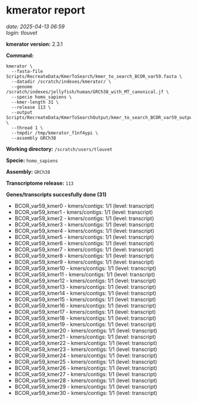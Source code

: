 # kmerator report
*date: 2025-04-13 06:59*  
*login: tlouvet*

**kmerator version:** 2.3.1

**Command:**

```
kmerator \
  --fasta-file Scripts/RecreateData/KmerToSearch/kmer_to_search_BCOR_var59.fasta \
  --datadir /scratch/indexes/kmerator/ \
  --genome /scratch/indexes/jellyfish/human/GRCh38_with_MT_canonical.jf \
  --specie homo_sapiens \
  --kmer-length 31 \
  --release 113 \
  --output Scripts/RecreateData/KmerToSearchOutput/kmer_to_search_BCOR_var59_output \
  --thread 1 \
  --tmpdir /tmp/kmerator_f1nf4ypi \
  --assembly GRCh38
```

**Working directory:** `/scratch/users/tlouvet`

**Specie:** `homo_sapiens`

**Assembly:** `GRCh38`

**Transcriptome release:** `113`

**Genes/transcripts succesfully done (31)**

- BCOR_var59_kmer0 - kmers/contigs: 1/1 (level: transcript)
- BCOR_var59_kmer1 - kmers/contigs: 1/1 (level: transcript)
- BCOR_var59_kmer2 - kmers/contigs: 1/1 (level: transcript)
- BCOR_var59_kmer3 - kmers/contigs: 1/1 (level: transcript)
- BCOR_var59_kmer4 - kmers/contigs: 1/1 (level: transcript)
- BCOR_var59_kmer5 - kmers/contigs: 1/1 (level: transcript)
- BCOR_var59_kmer6 - kmers/contigs: 1/1 (level: transcript)
- BCOR_var59_kmer7 - kmers/contigs: 1/1 (level: transcript)
- BCOR_var59_kmer8 - kmers/contigs: 1/1 (level: transcript)
- BCOR_var59_kmer9 - kmers/contigs: 1/1 (level: transcript)
- BCOR_var59_kmer10 - kmers/contigs: 1/1 (level: transcript)
- BCOR_var59_kmer11 - kmers/contigs: 1/1 (level: transcript)
- BCOR_var59_kmer12 - kmers/contigs: 1/1 (level: transcript)
- BCOR_var59_kmer13 - kmers/contigs: 1/1 (level: transcript)
- BCOR_var59_kmer14 - kmers/contigs: 1/1 (level: transcript)
- BCOR_var59_kmer15 - kmers/contigs: 1/1 (level: transcript)
- BCOR_var59_kmer16 - kmers/contigs: 1/1 (level: transcript)
- BCOR_var59_kmer17 - kmers/contigs: 1/1 (level: transcript)
- BCOR_var59_kmer18 - kmers/contigs: 1/1 (level: transcript)
- BCOR_var59_kmer19 - kmers/contigs: 1/1 (level: transcript)
- BCOR_var59_kmer20 - kmers/contigs: 1/1 (level: transcript)
- BCOR_var59_kmer21 - kmers/contigs: 1/1 (level: transcript)
- BCOR_var59_kmer22 - kmers/contigs: 1/1 (level: transcript)
- BCOR_var59_kmer23 - kmers/contigs: 1/1 (level: transcript)
- BCOR_var59_kmer24 - kmers/contigs: 1/1 (level: transcript)
- BCOR_var59_kmer25 - kmers/contigs: 1/1 (level: transcript)
- BCOR_var59_kmer26 - kmers/contigs: 1/1 (level: transcript)
- BCOR_var59_kmer27 - kmers/contigs: 1/1 (level: transcript)
- BCOR_var59_kmer28 - kmers/contigs: 1/1 (level: transcript)
- BCOR_var59_kmer29 - kmers/contigs: 1/1 (level: transcript)
- BCOR_var59_kmer30 - kmers/contigs: 1/1 (level: transcript)
